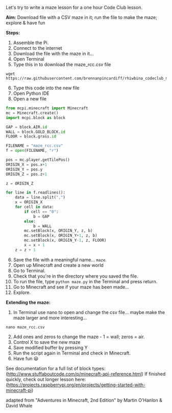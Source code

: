 Let's try to write a maze lesson for a one hour Code Club lesson. 

**Aim:** Download file with a CSV maze in it; run the file to make the maze; explore & have fun  

**Steps:**
1. Assemble the Pi.
2. Connect to the internet
3. Download the file with the maze in it...
4. Open Terminal
5. Type this in to download the maze_rcc.csv file
```
wget https://raw.githubusercontent.com/brennanpincardiff/rhiwbina_codeclub_minecraft/master/maze_rcc.csv
```

6. Type this code into the new file
7. Open Python IDE
8. Open a new file
```python
from mcpi.minecraft import Minecraft
mc = Minecraft.create()
import mcpi.block as block

GAP = block.AIR.id
WALL = block.GOLD_BLOCK.id
FLOOR = block.grass.id

FILENAME = "maze_rcc.csv"
f = open(FILENAME, "r")

pos = mc.player.getTilePos()
ORIGIN_X = pos.x+1
ORIGIN_Y = pos.y
ORIGIN_Z = pos.z+1

z = ORIGIN_Z

for line in f.readlines():
    data = line.split(",")
    x = ORIGIN_X
    for cell in data:
        if cell == "0":
            b = GAP
        else:
            b = WALL
        mc.setBlock(x, ORIGIN_Y, z, b)
        mc.setBlock(x, ORIGIN_Y+1, z, b)
        mc.setBlock(x, ORIGIN_Y-1, z, FLOOR)
        x = x + 1
    z = z + 1
```

6. Save the file with a meaningful name... `maze`.
7. Open up Minecraft and create a new world
8. Go to Terminal.
9. Check that you're in the directory where you saved the file.
10. To run the file, type `python maze.py` in the Terminal and press return.
11. Go to Minecraft and see if your maze has been made...
12. Explore.

**Extending the maze:**
1. In Terminal use nano to open and change the csv file... maybe make the maze larger and more interesting...
```
nano maze_rcc.csv
```
2. Add ones and zeros to change the maze - 1 = wall; zeros = air.
3. Control X to save the new maze
4. Save modified buffer by pressing Y
5. Run the script again in Terminal and check in Minecraft.
6. Have fun :smiley:


See documentation for a full list of block types: (http://www.stuffaboutcode.com/p/minecraft-api-reference.html)
If finished quickly, check out longer lesson here: (https://projects.raspberrypi.org/en/projects/getting-started-with-minecraft-pi) 

adapted from "Adventures in Minecraft, 2nd Edition" by Martin O'Hanlon & David Whale
